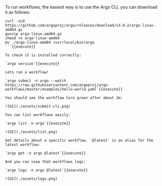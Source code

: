 To run workflows, the easiest way is to use the Argo CLI, you can download it as follows:

```
curl -sLO https://github.com/argoproj/argo/releases/download/v3.0.2/argo-linux-amd64.gz
gunzip argo-linux-amd64.gz
chmod +x argo-linux-amd64
mv ./argo-linux-amd64 /usr/local/bin/argo
```{{execute}}

To check it is installed correctly:

`argo version`{{execute}}

Lets run a workflow!

`argo submit -n argo --watch https://raw.githubusercontent.com/argoproj/argo-workflows/master/examples/hello-world.yaml`{{execute}}

You should see the workflow turn green after about 1m:

![UI](./assets/submit-cli.png)

You can list workflows easily:

`argo list -n argo`{{execute}}

![UI](./assets/list.png)

Get details about a specific workflow. `@latest` is an alias for the latest workflow:

`argo get -n argo @latest`{{execute}}

And you can view that workflows logs:

`argo logs -n argo @latest`{{execute}}

![UI](./assets/logs.png)
